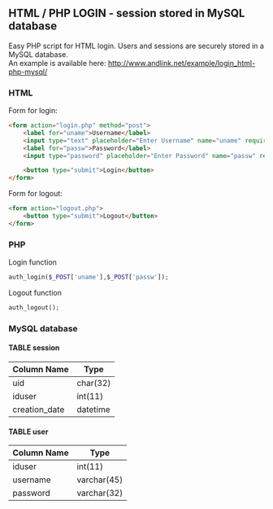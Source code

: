 ## HTML / PHP LOGIN - session stored in MySQL database

Easy PHP script for HTML login. Users and sessions are securely stored in a MySQL database.<br>
An example is available here: http://www.andlink.net/example/login_html-php-mysql/


### HTML
Form for login:
```html
<form action="login.php" method="post">
	<label for="uname">Username</label>
	<input type="text" placeholder="Enter Username" name="uname" required>			
	<label for="passw">Password</label>
	<input type="password" placeholder="Enter Password" name="passw" required>

	<button type="submit">Login</button>
</form>
```

Form for logout:
```html
<form action="logout.php">			
	<button type="submit">Logout</button>
</form>
```


### PHP
Login function
```php
auth_login($_POST['uname'],$_POST['passw']);
```

Logout function
```php
auth_logout();
```


### MySQL database
#### TABLE session
| Column Name   | Type     |
| ------------- | -------- |
| uid           | char(32) |
| iduser        | int(11)  |
| creation_date | datetime |

#### TABLE user 
| Column Name   | Type        |
| ------------- | ----------- |
| iduser        | int(11)     |
| username      | varchar(45) |
| password      | varchar(32) |
